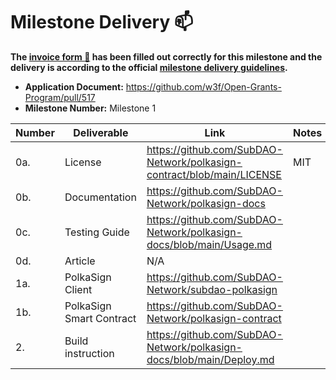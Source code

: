 # Milestone Delivery :mailbox:

**The [invoice form :pencil:](https://docs.google.com/forms/d/e/1FAIpQLSdSqj2vYjvpiIytkjcc40Pwl0Eg76WGUAq5L9e8eFuuOegmLw/viewform) has been filled out correctly for this milestone and the delivery is according to the official [milestone delivery guidelines](https://github.com/w3f/General-Grants-Program/blob/master/grants/milestone-deliverables-guidelines.md).**  

* **Application Document:** https://github.com/w3f/Open-Grants-Program/pull/517  
* **Milestone Number:** Milestone 1   

| Number | Deliverable | Link | Notes |
| ------------- | ------------- | ------------- |------------- |
| 0a. | License | https://github.com/SubDAO-Network/polkasign-contract/blob/main/LICENSE | MIT |
| 0b.  | Documentation | https://github.com/SubDAO-Network/polkasign-docs |  |
| 0c.  | Testing Guide | https://github.com/SubDAO-Network/polkasign-docs/blob/main/Usage.md |  |
| 0d. | Article | N/A |  |
| 1a. | PolkaSign Client | https://github.com/SubDAO-Network/subdao-polkasign |  |
| 1b. | PolkaSign Smart Contract | https://github.com/SubDAO-Network/polkasign-contract |  |
| 2.  | Build instruction | https://github.com/SubDAO-Network/polkasign-docs/blob/main/Deploy.md |  |
